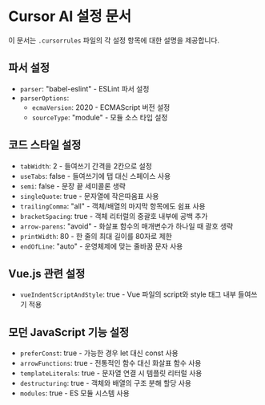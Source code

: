 # Cursor AI 설정 문서

이 문서는 `.cursorrules` 파일의 각 설정 항목에 대한 설명을 제공합니다.

## 파서 설정

- `parser`: "babel-eslint" - ESLint 파서 설정
- `parserOptions`:
  - `ecmaVersion`: 2020 - ECMAScript 버전 설정
  - `sourceType`: "module" - 모듈 소스 타입 설정

## 코드 스타일 설정

- `tabWidth`: 2 - 들여쓰기 간격을 2칸으로 설정
- `useTabs`: false - 들여쓰기에 탭 대신 스페이스 사용
- `semi`: false - 문장 끝 세미콜론 생략
- `singleQuote`: true - 문자열에 작은따옴표 사용
- `trailingComma`: "all" - 객체/배열의 마지막 항목에도 쉼표 사용
- `bracketSpacing`: true - 객체 리터럴의 중괄호 내부에 공백 추가
- `arrow-parens`: "avoid" - 화살표 함수의 매개변수가 하나일 때 괄호 생략
- `printWidth`: 80 - 한 줄의 최대 길이를 80자로 제한
- `endOfLine`: "auto" - 운영체제에 맞는 줄바꿈 문자 사용

## Vue.js 관련 설정

- `vueIndentScriptAndStyle`: true - Vue 파일의 script와 style 태그 내부 들여쓰기 적용

## 모던 JavaScript 기능 설정

- `preferConst`: true - 가능한 경우 let 대신 const 사용
- `arrowFunctions`: true - 전통적인 함수 대신 화살표 함수 사용
- `templateLiterals`: true - 문자열 연결 시 템플릿 리터럴 사용
- `destructuring`: true - 객체와 배열의 구조 분해 할당 사용
- `modules`: true - ES 모듈 시스템 사용
